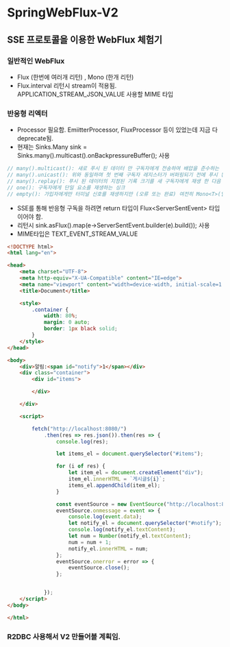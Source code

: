 # SpringWebFlux-V2

## SSE 프로토콜을 이용한 WebFlux 체험기

### 일반적인 WebFlux
- Flux (한번에 여러개 리턴) , Mono (한개 리턴)
- Flux.interval 리턴시 stream이 적용됨. APPLICATION_STREAM_JSON_VALUE 사용할 MIME 타입

### 반응형 리엑터
- Processor 필요함. EmiitterProcessor, FluxProcessor 등이 있었는데 지금 다 deprecate됨.
- 현재는 Sinks.Many<T> sink = Sinks.many().multicast().onBackpressureBuffer(); 사용

```java
// many().multicast(): 새로 푸시 된 데이터 만 구독자에게 전송하여 배압을 준수하는 싱크 ( "구독자의 구독 후"에서처럼 새로 푸시 됨).
// many().unicast(): 위와 동일하며 첫 번째 구독자 레지스터가 버퍼링되기 전에 푸시 된 데이터가 왜곡됩니다.
// many().replay(): 푸시 된 데이터의 지정된 기록 크기를 새 구독자에게 재생 한 다음 새 데이터를 계속해서 실시간으로 푸시하는 싱크입니다.
// one(): 구독자에게 단일 요소를 재생하는 싱크
// empty(): 가입자에게만 터미널 신호를 재생하지만 (오류 또는 완료) 여전히 Mono<T>(일반 유형에주의) 로 볼 수있는 싱크 <T>.
```

- SSE를 통해 반응형 구독을 하려면 return 타입이 Flux<ServerSentEvent<T>> 타입이어야 함.
- 리턴시 sink.asFlux().map(e->ServerSentEvent.builder(e).build()); 사용
- MIME타입은 TEXT_EVENT_STREAM_VALUE

```html
<!DOCTYPE html>
<html lang="en">

<head>
    <meta charset="UTF-8">
    <meta http-equiv="X-UA-Compatible" content="IE=edge">
    <meta name="viewport" content="width=device-width, initial-scale=1.0">
    <title>Document</title>

    <style>
        .container {
            width: 80%;
            margin: 0 auto;
            border: 1px black solid;
        }
    </style>
</head>

<body>
    <div>알림:<span id="notify">1</span></div>
    <div class="container">
        <div id="items">

        </div>

    </div>

    <script>

        fetch("http://localhost:8080/")
            .then(res => res.json()).then(res => {
                console.log(res);

                let items_el = document.querySelector("#items");

                for (i of res) {
                    let item_el = document.createElement("div");
                    item_el.innerHTML = `게시글${i}`;
                    items_el.appendChild(item_el);
                }

                const eventSource = new EventSource("http://localhost:8080/sse");
                eventSource.onmessage = event => {
                    console.log(event.data);
                    let notify_el = document.querySelector("#notify");
                    console.log(notify_el.textContent);
                    let num = Number(notify_el.textContent);
                    num = num + 1;
                    notify_el.innerHTML = num;
                };
                eventSource.onerror = error => {
                    eventSource.close();
                };


            });
    </script>
</body>

</html>
```

### R2DBC 사용해서 V2 만들어볼 계획임.
